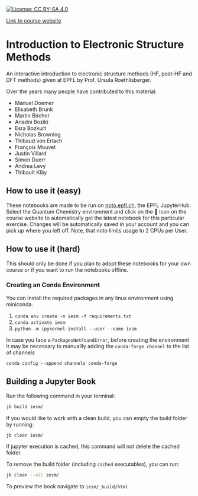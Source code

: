 [![License: CC BY-SA 4.0](https://img.shields.io/badge/License-CC%20BY--SA%204.0-lightgrey.svg)](https://creativecommons.org/licenses/by-sa/4.0/)

[Link to course website](https://lcbc-epfl.github.io/iesm-public/intro.html)

# Introduction to Electronic Structure Methods

An interactive introduction to electronic structure methods (HF, post-HF and DFT methods) given at EPFL by Prof. Ursula Roethlisberger. 

Over the years many people have contributed to this material: 

* Manuel Doemer 
* Elisabeth Brunk
* Martin Bircher 
* Ariadni Boziki 
* Esra Bozkurt 
* Nicholas Browning 
* Thibaud von Erlach 
* François Mouvet
* Justin Villard
* Simon Duerr
* Andrea Levy
* Thibault Kläy


## How to use it (easy)

These notebooks are made to be run on [noto.epfl.ch](https://noto.epfl.ch), the EPFL JupyterHub. Select the Quantum Chemistry environment and click on the 🚀 icon on the course website to automatically get the latest notebook for this particular exercise. Changes will be automatically saved in your account and you can pick up where you left off. Note, that noto limits usage to 2 CPUs per User. 


## How to use it (hard)

This should only be done if you plan to adopt these notebooks for your own course or if you want to run the notebooks offline. 

### Creating an Conda Environment

You can install the required packages in any linux environment using miniconda.

1. `conda env create -n iesm -f requirements.txt`
2. `conda activate iesm`
3. `python -m ipykernel install --user --name iesm`

In case you face a `PackagesNotFoundError`, before creating the environment it may be necessary to manuallly adding the `conda-forge channel` to the list of channels
```
conda config --append channels conda-forge
```
## Building a Jupyter Book

Run the following command in your terminal:

```bash
jb build iesm/
```

If you would like to work with a clean build, you can empty the build folder by running:

```bash
jb clean iesm/
```

If jupyter execution is cached, this command will not delete the cached folder. 

To remove the build folder (including `cached` executables), you can run:

```bash
jb clean --all iesm/
```

To preview the book navigate to `iesm/_build/html`

